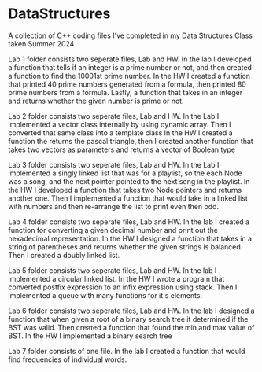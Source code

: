 # DataStructures
A collection of C++ coding files I've completed in my Data Structures Class taken Summer 2024

Lab 1 folder consists two seperate files, Lab and HW. In the lab I developed a function that tells if an integer is a prime number or not, and then created a function to find the 10001st prime number.
In the HW I created a function that printed 40 prime numbers generated from a formula, then printed 80 prime numbers from a formula. Lastly, a function that takes in an integer and returns whether the given number is prime or not.

Lab 2 folder consists two seperate files, Lab and HW. In the Lab I implemented a vector class internally by using dynamic array. Then I converted that same class into a template class
In the HW I created a function the returns the pascal triangle, then I created another function that takes two vectors as parameters and returns a vector of Boolean type

Lab 3 folder consists two seperate files, Lab and HW. In the Lab I implemented a singly linked list that was for a playlist, so the each Node was a song, and the next pointer pointed to the next song in the playlist.
In the HW I developed a function that takes two Node pointers and returns another one. Then I implemented a function that would take in a linked list with numbers and then re-arrange the list to print even then odd.

Lab 4 folder consists two seperate files, Lab and HW. In the lab I created a function for converting a given decimal number and print out the hexadecimal representation.
In the HW I designed a function that takes in a string of parentheses and returns whether the given strings is balanced. Then I created a doubly linked list.

Lab 5 folder consists two seperate files, Lab and HW. In the lab I implemented a circular linked list.
In the HW I wrote a program that converted postfix expression to an infix expression using stack. Then I implemented a queue with many functions for it's elements.

Lab 6 folder consists two seperate files, Lab and HW. In the lab I designed a function that when given a root of a binary search tree it determined if the BST was valid. Then created a function that found the min and max value of BST.
In the HW I implemented a binary search tree

Lab 7 folder consists of one file. In the lab I created a function that would find frequencies of individual words.
